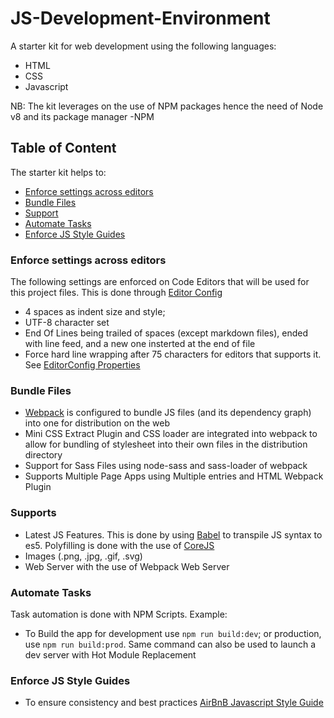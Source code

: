 # JS-Development-Environment
A starter kit for web development using the following languages:
- HTML
- CSS
- Javascript

NB: The kit leverages on the use of NPM packages hence the need of Node v8 and its package manager -NPM

## Table of Content
The starter kit helps to:
- [Enforce settings across editors](#enforce-settings-across-editors)
- [Bundle Files](#bundle-files)
- [Support](#supports)
- [Automate Tasks](#automate-tasks)
- [Enforce JS Style Guides](#enforce-js-style-guides)

### Enforce settings across editors
The following settings are enforced on Code Editors that will be used for this project files.
This is done through [Editor Config](editorconfig.org)
- 4 spaces as indent size and style; 
- UTF-8 character set
- End Of Lines being trailed of spaces (except markdown files), ended with line feed, and a new one insterted at the end of file
- Force hard line wrapping after 75 characters for editors that supports it.
See [EditorConfig Properties](https://github.com/editorconfig/editorconfig/wiki/EditorConfig-Properties)

### Bundle Files
- [Webpack](https://webpack.js.org/) is configured to bundle JS files (and its dependency graph) into one for distribution on the web
- Mini CSS Extract Plugin and CSS loader are integrated into webpack to allow for bundling of stylesheet into their own files in the distribution directory
- Support for Sass Files using node-sass and sass-loader of webpack
- Supports Multiple Page Apps using Multiple entries and HTML Webpack Plugin

### Supports
- Latest JS Features. This is done by using [Babel](https://babeljs.io) to transpile JS syntax to es5. Polyfilling is done with the use of [CoreJS](https://github.com/zloirock/core-js)
- Images (.png, .jpg, .gif, .svg)
- Web Server with the use of Webpack Web Server

### Automate Tasks
Task automation is done with NPM Scripts. Example:
- To Build the app for development use ```npm run build:dev```; or production, use ```npm run build:prod```. Same command can also be used to launch a dev server with Hot Module Replacement

### Enforce JS Style Guides
- To ensure consistency and best practices [AirBnB Javascript Style Guide](https://github.com/airbnb/javascript/blob/master/README.md)

